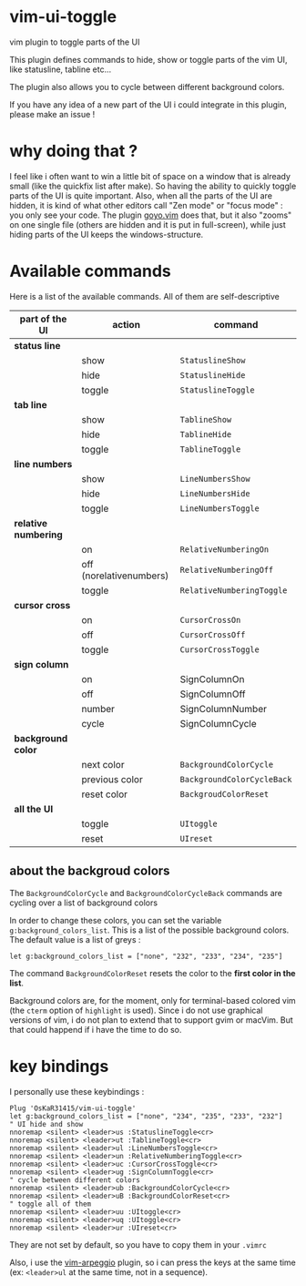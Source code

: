 
# vim-ui-toggle

vim plugin to toggle parts of the UI

This plugin defines commands to hide, show or toggle parts of the vim UI, like statusline, tabline etc...

The plugin also allows you to cycle between different background colors.

If you have any idea of a new part of the UI i could integrate in this plugin, please make an issue !

# why doing that ?

I feel like i often want to win a little bit of space on a window that is already small (like the quickfix list after make).
So having the ability to quickly toggle parts of the UI is quite important.
Also, when all the parts of the UI are hidden, it is kind of what other editors call "Zen mode" or "focus mode" : you only see your code. The plugin [goyo.vim](https://github.com/junegunn/goyo.vim) does that, but it also "zooms" on one single file (others are hidden and it is put in full-screen), while just hiding parts of the UI keeps the windows-structure.

# Available commands

Here is a list of the available commands.
All of them are self-descriptive

| part of the UI | action | command |
| -------------- | ------ | ------- |
| **status line** | | |
| | show   | `StatuslineShow` |
| | hide   | `StatuslineHide` |
| | toggle | `StatuslineToggle` |
| **tab line** | | |
| | show   | `TablineShow` |
| | hide   | `TablineHide` |
| | toggle | `TablineToggle` |
| **line numbers** | | |
| | show   | `LineNumbersShow` |
| | hide   | `LineNumbersHide` |
| | toggle | `LineNumbersToggle` |
| **relative numbering** | | |
| | on     | `RelativeNumberingOn` |
| | off (norelativenumbers) | `RelativeNumberingOff` |
| | toggle | `RelativeNumberingToggle` |
| **cursor cross** | | |
| | on     | `CursorCrossOn` |
| | off    | `CursorCrossOff` |
| | toggle | `CursorCrossToggle` |
| **sign column** | | |
| | on     | SignColumnOn |
| | off    | SignColumnOff |
| | number | SignColumnNumber |
| | cycle  | SignColumnCycle |
| **background color** | | |
| | next color | `BackgroundColorCycle` |
| | previous color | `BackgroundColorCycleBack` |
| | reset color | `BackgroudColorReset` |
| **all the UI** | | |
| | toggle | `UItoggle` |
| | reset  | `UIreset` |

## about the backgroud colors

The `BackgroundColorCycle` and `BackgroundColorCycleBack` commands are cycling over a list of background colors

In order to change these colors, you can set the variable `g:background_colors_list`. This is a list of the possible background colors.
The default value is a list of greys :

```vim
let g:background_colors_list = ["none", "232", "233", "234", "235"]
```

The command `BackgroundColorReset` resets the color to the **first color in the list**.

Background colors are, for the moment, only for terminal-based colored vim (the `cterm` option of `highlight` is used).
Since i do not use graphical versions of vim, i do not plan to extend that to support gvim or macVim. But that could happend if i have the time to do so.

# key bindings

I personally use these keybindings :

```vim
Plug 'OsKaR31415/vim-ui-toggle'
let g:background_colors_list = ["none", "234", "235", "233", "232"]
" UI hide and show
nnoremap <silent> <leader>us :StatuslineToggle<cr>
nnoremap <silent> <leader>ut :TablineToggle<cr>
nnoremap <silent> <leader>ul :LineNumbersToggle<cr>
nnoremap <silent> <leader>un :RelativeNumberingToggle<cr>
nnoremap <silent> <leader>uc :CursorCrossToggle<cr>
nnoremap <silent> <leader>ug :SignColumnToggle<cr>
" cycle between different colors
nnoremap <silent> <leader>ub :BackgroundColorCycle<cr>
nnoremap <silent> <leader>uB :BackgroundColorReset<cr>
" toggle all of them
nnoremap <silent> <leader>uu :UItoggle<cr>
nnoremap <silent> <leader>uq :UItoggle<cr>
nnoremap <silent> <leader>ur :UIreset<cr>
```

They are not set by default, so you have to copy them in your `.vimrc`

Also, i use the [vim-arpeggio](https://kana/vim-arpeggio) plugin, so i can press the keys at the same time (ex: `<leader>ul` at the same time, not in a sequence).



